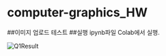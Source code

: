 # computer-graphics_HW

##이미지 업로드 테스트
##실행 ipynb파일  Colab에서 실행.

![Q1Result](https://github.com/WoonBong/computer-graphics_HW/assets/84709612/a240eb60-9966-42f3-9407-d2338775adf8)
